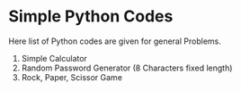 # Simple Python Codes

Here list of Python codes are given for general Problems.
1. Simple Calculator 
2. Random Password Generator (8 Characters fixed length)
3. Rock, Paper, Scissor Game 
